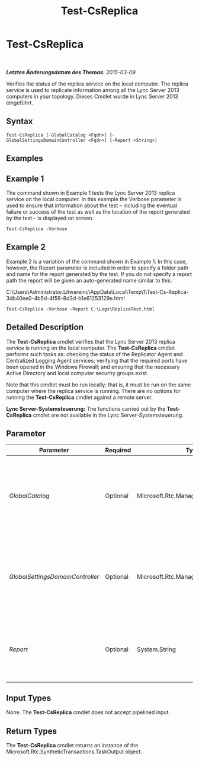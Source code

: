 ﻿---
title: Test-CsReplica
TOCTitle: Test-CsReplica
ms:assetid: cef1fcda-3292-411a-b3dd-7a8ef7935b20
ms:mtpsurl: https://technet.microsoft.com/de-de/library/JJ205289(v=OCS.15)
ms:contentKeyID: 49295452
ms.date: 05/19/2016
mtps_version: v=OCS.15
ms.translationtype: HT
---

# Test-CsReplica

 

_**Letztes Änderungsdatum des Themas:** 2015-03-09_

Verifies the status of the replica service on the local computer. The replica service is used to replicate information among all the Lync Server 2013 computers in your topology. Dieses Cmdlet wurde in Lync Server 2013 eingeführt.

## Syntax

    Test-CsReplica [-GlobalCatalog <Fqdn>] [-GlobalSettingsDomainController <Fqdn>] [-Report <String>]

## Examples

## Example 1

The command shown in Example 1 tests the Lync Server 2013 replica service on the local computer. In this example the Verbose parameter is used to ensure that information about the test – including the eventual failure or success of the test as well as the location of the report generated by the test – is displayed on screen.

    Test-CsReplica -Verbose

## Example 2

Example 2 is a variation of the command shown in Example 1. In this case, however, the Report parameter is included in order to specify a folder path and name for the report generated by the test. If you do not specify a report path the report will be given an auto-generated name similar to this:

C:\\Users\\Administrator.Litwareinc\\AppData\\Local\\Temp\\1\\Test-Cs-Replica-3db40ee0-4b5d-4f58-8d3d-b1e61253129e.html

    Test-CsReplica -Verbose -Report C:\Logs\ReplicaTest.html

## Detailed Description

The **Test-CsReplica** cmdlet verifies that the Lync Server 2013 replica service is running on the local computer. The **Test-CsReplica** cmdlet performs such tasks as: checking the status of the Replicator Agent and Centralized Logging Agent services; verifying that the required ports have been opened in the Windows Firewall; and ensuring that the necessary Active Directory and local computer security groups exist.

Note that this cmdlet must be run locally; that is, it must be run on the same computer where the replica service is running. There are no options for running the **Test-CsReplica** cmdlet against a remote server.

**Lync Server-Systemsteuerung:** The functions carried out by the **Test-CsReplica** cmdlet are not available in the Lync Server-Systemsteuerung.

## Parameter


<table>
<colgroup>
<col style="width: 25%" />
<col style="width: 25%" />
<col style="width: 25%" />
<col style="width: 25%" />
</colgroup>
<thead>
<tr class="header">
<th>Parameter</th>
<th>Required</th>
<th>Type</th>
<th>Description</th>
</tr>
</thead>
<tbody>
<tr class="odd">
<td><p><em>GlobalCatalog</em></p></td>
<td><p>Optional</p></td>
<td><p>Microsoft.Rtc.Management.Deploy.Fqdn</p></td>
<td><p>Fully qualified domain name of a global catalog server in your domain. This parameter is not required if you are running the <strong>Test-CsReplica</strong> cmdlet on a computer with an account in your domain.</p></td>
</tr>
<tr class="even">
<td><p><em>GlobalSettingsDomainController</em></p></td>
<td><p>Optional</p></td>
<td><p>Microsoft.Rtc.Management.Deploy.Fqdn</p></td>
<td><p>Fully qualified domain name of a domain controller in your domain. This parameter is not required if you are running the <strong>Test-CsReplica</strong> cmdlet on a computer with an account in your domain.</p></td>
</tr>
<tr class="odd">
<td><p><em>Report</em></p></td>
<td><p>Optional</p></td>
<td><p>System.String</p></td>
<td><p>Enables you to specify a file path for the log file created when the cmdlet runs. For example:</p>
<p>-Report &quot;C:\Logs\ReplicaTest.html&quot;</p></td>
</tr>
</tbody>
</table>


## Input Types

None. The **Test-CsReplica** cmdlet does not accept pipelined input.

## Return Types

The **Test-CsReplica** cmdlet returns an instance of the Microsoft.Rtc.SyntheticTransactions.TaskOutput object.

